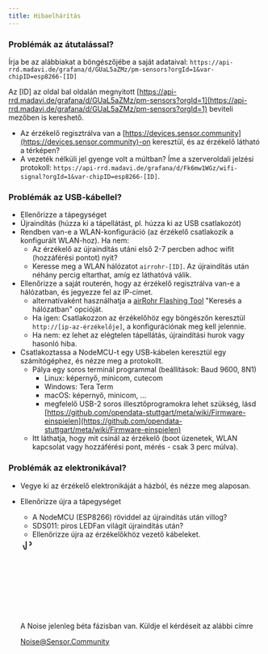 ```yaml
---
title: Hibaelhárítás
---
```


### Problémák az átutalással?
Írja be az alábbiakat a böngészőjébe a saját adataival:
`https://api-rrd.madavi.de/grafana/d/GUaL5aZMz/pm-sensors?orgId=1&var-chipID=esp8266-[ID]`

Az [ID] az oldal bal oldalán megnyitott [https://api-rrd.madavi.de/grafana/d/GUaL5aZMz/pm-sensors?orgId=1](https://api-rrd.madavi.de/grafana/d/GUaL5aZMz/pm-sensors?orgId=1) beviteli mezőben is kereshető.

* Az érzékelő regisztrálva van a [https://devices.sensor.community](https://devices.sensor.community)-on keresztül, és az érzékelő látható a térképen?
* A vezeték nélküli jel gyenge volt a múltban?
  Íme a szerveroldali jelzési protokoll: `https://api-rrd.madavi.de/grafana/d/Fk6mw1WGz/wifi-signal?orgId=1&var-chipID=esp8266-[ID]`.

### Problémák az USB-kábellel?
* Ellenőrizze a tápegységet
* Újraindítás (húzza ki a tápellátást, pl. húzza ki az USB csatlakozót)
* Rendben van-e a WLAN-konfiguráció (az érzékelő csatlakozik a konfigurált WLAN-hoz). Ha nem:
  * Az érzékelő az újraindítás utáni első 2-7 percben adhoc wifit (hozzáférési pontot) nyit?
  * Keresse meg a WLAN hálózatot `airrohr-[ID]`. Az újraindítás után néhány percig eltarthat, amíg ez láthatóvá válik.
* Ellenőrizze a saját routerén, hogy az érzékelő regisztrálva van-e a hálózatban, és jegyezze fel az IP-címet.
  * alternatívaként használhatja a [airRohr Flashing Tool](https://github.com/opendata-stuttgart/airrohr-firmware-flasher) "Keresés a hálózatban" opcióját.
  * Ha igen: Csatlakozzon az érzékelőhöz egy böngészőn keresztül `http://[ip-az-érzékelője]`, a konfigurációnak meg kell jelennie.
  * Ha nem: ez lehet az elégtelen tápellátás, újraindítási hurok vagy hasonló hiba.
* Csatlakoztassa a NodeMCU-t egy USB-kábelen keresztül egy számítógéphez, és nézze meg a protokollt.
  * Pálya egy soros terminál programmal (beállítások: Baud 9600, 8N1)
    * Linux: képernyő, minicom, cutecom
    * Windows: Tera Term
    * macOS: képernyő, minicom, ...
    * megfelelő USB-2 soros illesztőprogramokra lehet szükség, lásd [https://github.com/opendata-stuttgart/meta/wiki/Firmware-einspielen](https://github.com/opendata-stuttgart/meta/wiki/Firmware-einspielen)
  * Itt láthatja, hogy mit csinál az érzékelő (boot üzenetek, WLAN kapcsolat vagy hozzáférési pont, mérés - csak 3 perc múlva).

### Problémák az elektronikával?
* Vegye ki az érzékelő elektronikáját a házból, és nézze meg alaposan.
* Ellenőrizze újra a tápegységet
    * A NodeMCU (ESP8266) röviddel az újraindítás után villog?
    * SDS011: piros LEDFan világít újraindítás után?
    * Ellenőrizze újra az érzékelőkhöz vezető kábeleket.

  <div class="max-w-screen-xl mx-auto pt-5">
      <div class="p-2 rounded-lg bg-indigo-100 shadow-lg sm:p-3">
      <div class="flex items-center">
            <span class="p-2 rounded-lg bg-indigo-500">
              <svg class="h-8 w-8 text-white" fill="none" viewBox="0 0 24 24 24" stroke="currentColor">
                <path stroke-linecap="round" stroke-linejoin="round" stroke-width="2" d="M11 5.882V19.24a1.76 1.76 0 01-3.417.592l-2.147-6.15M18 13a3 3 0 100-6M5. 436 13.683A4.001 4.001 0 017 6h1.832c4.1 0 7.625-1.234 9.168-3v14c-1.543-1.766-5.067-3-9.168-3H7a3.988 3.988 0 01-1.564-.317z" >
              <svg>
            <span>
        <div class="flex flex-wrap">
          <div class="flex-wrap flex">
            <p class="pt-1 text-indigo-700 font-medium">
                A Noise jelenleg béta fázisban van. Küldje el kérdéseit az alábbi címre<p>
          <a href="mailto:Noise@Sensor.Community" class="ml-1 font-medium underline text-white hover:text-yellow-600">
                  Noise@Sensor.Community<a>
          <div>
           <div>
      <div>
    <div>
  <div>
